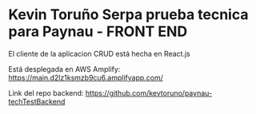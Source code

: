 # Kevin Toruño Serpa prueba tecnica para Paynau - FRONT END

El cliente de la aplicacion CRUD está hecha en React.js

Está desplegada en AWS Amplify: https://main.d2lz1ksmzb9cu6.amplifyapp.com/

Link del repo backend: https://github.com/kevtoruno/paynau-techTestBackend
